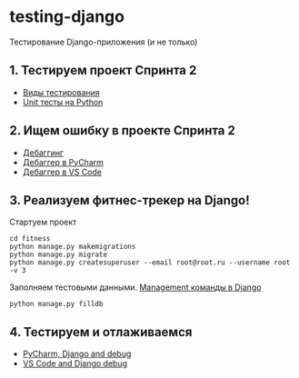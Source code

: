 # testing-django

Тестирование Django-приложения (и не только)

## 1. Тестируем проект Спринта 2

* [Виды тестирования](https://www.softwaretestinghelp.com/the-difference-between-unit-integration-and-functional-testing/)
* [Unit тесты на Python](https://realpython.com/python-testing/)

## 2. Ищем ошибку в проекте Спринта 2

* [Дебаггинг](https://machinelearningmastery.com/python-debugging-tools/)
* [Дебаггер в PyCharm](https://www.jetbrains.com/help/pycharm/part-1-debugging-python-code.html)
* [Дебаггер в VS Code](https://code.visualstudio.com/docs/python/debugging)

## 3. Реализуем фитнес-трекер на Django!

Стартуем проект

```shell
cd fitness
python manage.py makemigrations
python manage.py migrate
python manage.py createsuperuser --email root@root.ru --username root -v 3
```

Заполняем тестовыми данными. [Management команды в Django](https://docs.djangoproject.com/en/4.0/howto/custom-management-commands/)

```shell
python manage.py filldb
```

## 4. Тестируем и отлаживаемся

* [PyCharm, Django and debug](https://www.pragmaticlinux.com/2020/09/setup-and-debug-a-django-app-in-pycharm-community-edition/)
* [VS Code and Django debug](https://code.visualstudio.com/docs/python/tutorial-django)
